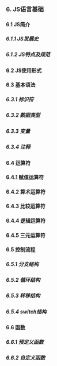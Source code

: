 ### 6. JS语言基础
#### 6.1 JS简介
##### 6.1.1 JS发展史
##### 6.1.2 JS特点及规范

#### 6.2 JS使用形式

#### 6.3 基本语法
##### 6.3.1 标识符
##### 6.3.2 数据类型
##### 6.3.3 变量
##### 6.3.4 注释

#### 6.4 运算符
#### 6.4.1 赋值运算符
#### 6.4.2 算术运算符
#### 6.4.3 比较运算符
#### 6.4.4 逻辑运算符
#### 6.4.5 三元运算符


#### 6.5 控制流程
##### 6.5.1 分支结构
##### 6.5.2 循环结构
##### 6.5.3 转移结构
##### 6.5.4 switch结构

#### 6.6 函数
##### 6.6.1 预定义函数
##### 6.6.2 自定义函数